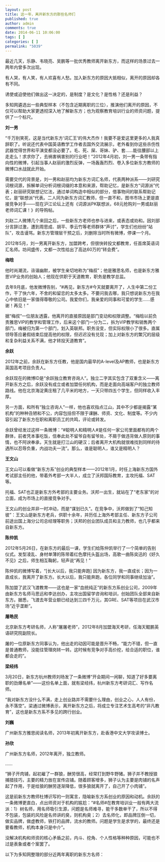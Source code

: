 ```yaml
---
layout: post
title: 这一年，离开新东方的那些名师们
published: true
author: admin
comments: true
date: 2014-06-11 10:06:00
tags: [ ]
categories: [ ]
permalink: "5039"
---
```

最近几天，乐静、韦晓亮、吴鹏等一批优秀教师离开新东方，而这样的场景过去一两年内曾多次出现。

有人哭，有人笑，有人欢喜有人愁。加入新东方的原因大抵相似，离开的原因却各有不同。

诱使或迫使他们做出这一决定的，是制度？是文化？是性格？还是利益？

多知网遴选出一些典型样本（不包含近期离职的三位），推演他们离开的原因，不仅可以帮助大家更透彻深入地了解新东方；也为观察教育培训行业的师资问题，提供了一个标尺。

**刘一男**

“千万别笑死，这是当代新东方‘词汇王’的伟大杰作！我要不是爱这里更多的人我真辞职了。听说还代表中国英语教学工作者去国外交流展示，老外看到你这些杀伤性武器觉得世界和平演变都没必要了。毛、死、屎、哥妹、驴、套……能往腰部以上走走么！求求你了，去祸害祸害别的行业吧！”2012年4月初，刘一男一条带有指向性的微博，引起当事人赵丽的激烈反弹，一场轰轰烈烈、卷入多位新东方教师的微博口水战就此开始。

需要交代的背景是，刘一男和赵丽均为新东方词汇名师，代表两种派系——刘研究词根词源，拆解单词分析词根词缀的本意和来源，帮助记忆，是新东方“词源派”代表；赵丽研究联想记忆法，通过单词构造中相似的部分，借事物间的联系帮助记忆，是“联想派”代表。二人同为新东方词汇教师，但一直不和，图书市场上更是直接竞争对手——现在沪江论坛上还有《词源派PK联想派，68元抢购刘一男或赵丽老师词汇课！》的导购帖。

刘赵二人微博几个来回之后，一些新东方老师也参与进来，或表态或劝和。因刘部分言辞过激，遭到周思成、胡平、季云竹等老师群体“声讨”，学生们也纷纷“站队”，攻击谩骂。新东方管理层干预之后，刘删除当时所有微博，停课一个月。

2012年5月，刘一男离开新东方，加盟跨考，但很快转投文都教育，任首席英语词汇名师。坊间盛传，文都一次性给出了高达60万的“转会费”。

**梅晗**

他时尚潮流，诙谐幽默，被学生亲切地称为“梅叔”；他是雅思名师，也是新东方雅思VIP业务的创始人；他现在供职于天道教育，职务是教学总监。

去年9月底，他发微博告别，“#再见，新东方#今天就要离开了，人生中第二份工作，干了快六年，不舍的和留恋的太多太多。不要问我去哪，我只想说新东方在我心中依旧是一家值得尊敬的公司。我爱你们，我亲爱的同事和可爱的学生……感谢！再见！”

据“梅叔”一位朋友透露，他离开的直接原因是部门变动和权限调整。“梅晗以前负责雅思VIP的教学和管理工作，后来这个部门一分为二，拆为VIP教学和销售两个部门，梅被归为第一个部门，划入英联邦。职务没变，但实际权限小了很多。直属领导答应暑假结束后提高他的权限，但迟迟没有兑现；加上对新东方的繁冗的层级和复杂利益关系不满，他才转投天道教育”。

**余跃**

2012年之前，余跃在新东方任教，他是国内最早的A-level及AP教师，也是新东方英国高考项目负责人。

余跃现在的微博ID是“余跃独立教育咨询人”。独立二字其实包含了双重含义——离开新东方之后，余跃没有成立或者加盟任何机构，而是走面向高端客户的独立教师路线。他在北京海淀黄庄租了几平米的地方，一天只带四五个学生，但同样收入丰厚。

另一方面，和所有“独立咨询人”一样，他也喜欢指点江山，其中不少都是揭露“某机构”的种种丑陋和不公，内容包括但不限于课酬、师资、文化、制度等。不少内容引起了新东方在职和离职员工的共鸣，评论或转发。

余跃曾经发过这样一条微博：“#聪明人和精明人#是任何一家公司里面都有的两个群体，前者凭本事吃饭，信奉此处不留爷自有留爷处，不屑于做违背做人原则的事情，也不阿谀奉承，天生就是打江山的硬汉；后者离开大机构就很难找到同样的待遇所以忍辱负重，内战功夫一流”。那么，谁是聪明人，谁又是精明人？

**王文山**

王文山可以看做“新东方系”创业的典型样本——2012年1月，时任上海新东方国外考试部主任的他，带着外考部一大半人，成立了沃邦国际教育，主攻托福、SAT等。

托福、SAT也正是新东方外考部的主要业务。沃邦一出生，就站在了“老东家”的对立面，成为市场上的直接竞争对手。

王文山的创业并非一时冲动，而是“谋划已久”。在竞争中，沃邦做到了“知己知彼”：王文山是新东方老兵，供职十余年，并历任上海外考部主任、新东方子公司前途出国上海分公司总经理等职务；沃邦的创业团队成员和主力教师，也几乎都来自新东方。

**陈仲凯**

2012年5月26日，在新东方的最后一课，学生们给陈仲凯举行了一个简单的告别仪式。发型凌乱、身材单薄的陈带着红色摩托头盔出场，高歌一曲陈奕迅的《好久不见》之后，师生相互鞠躬，轻声说“再见！”

陈仲凯的微博写着，“[长大以后，我只能奔跑] 因为新东方，我一直成长；因为一直成长，我离开了新东方。长大以后，我只能奔跑，各位同学和同事继续加油”。

陈加盟了武汉飞渡教育——这也是一家“血统纯正”的新东方系创业公司，2009年由新东方名师马思远和李达创办，主攻出国留学咨询和培训，创始团队全部来自新东方。据悉，飞渡去年营业额已经达到三四千万元，其GRE、SAT等项目在武汉市场“近乎垄断”。

**屠皓民**

北京新东方考研名师，人称“屠屠老师”，2012年8月加盟海天考研，任海天鲲鹏英语研究院副院长。

屠的一位原新东方同事认为，他出走的动因可能是晋升不畅，“能力不错，但一直是普通教师，没能往管理岗转一转。这时候有竞争对手高价挖，给合适的职位，谁都会走的”。

**梁经纬**

3月20日，新东方杭州教师刘旸发了一条微博“开会期间一闲聊，知道了好多要离职的劲爆名单”——这份名单上面，就有梁经纬，杭州新东方考研词汇、写作名师。

“我对新东方没什么不满，走上创业路并不需要什么理由，创业之心，人人有份，永不落空”。梁通过微博表示，离开新东方之后，将成立专注艺术生高考的“非凡教育”，这也是新东方系不多见的跨行创业。

**刘巍**

广州新东方雅思阅读名师，2013年初离开新东方，赴香港中文大学攻读博士。

**孙欣**

广州新东方名师，2012年离开，独立教师。

……

“狮子开肉铺，起初雇了一群狼，酬劳很高，经常打到野牛野猪。狮子并不教授狼捕猎技巧，主要的精力放在宣传店铺。随着顾客增多，狮子认为主要是肉铺的名声起了作用，于是给狼的酬劳逐渐降低，很多狼就离开了，自己开了小肉铺”。

这是前新东方教师杜博识写的一则寓言，隐喻新东方系创业的原因和动机。余跃的一条微博更直白，点出师资对于机构的尴尬：“#名师#在教育培训业一般有两大流派：1）树名师，用名师吸引生源，问题是名师难寻，能干多数单干了，所以不得不包装，包装的风险是名师讲的臭，则机构臭；2）去名师化，即品牌压倒一切，做实品牌，做虚教师，铁打的品牌，流水的教师。问题是学生是求学的，最终还是要看教师，机构本身只是中介”。

没解决机构和师资的核心矛盾之前，内斗、挖角、个人性格等种种原因，可能也不过是表象或者个案罢了。

以下为多知网整理的部分近两年离职的新东方名师：

